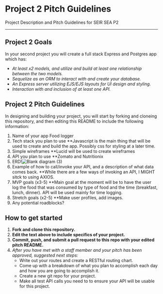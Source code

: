 # Project 2 Pitch Guidelines
Project Description and Pitch Guidelines for SEIR SEA P2

---
## Project 2 Goals

In your second project you will create a full stack Express and Postgres app which has:
- *At least x2 models, and utilize and build at least one relationship between the two models.*
- *Sequelize as an ORM to interact with and create your database.*
- *An Express server utilizing EJS/EJS layouts for UI design and styling.*
- *Interaction with and inclusion of at least one API.*

## Project 2 Pitch Guidelines

In designing and building your project, you will start by forking and cloneing this repository, and then editing this README to include the following information: 
1. Name of your app
Food logger
2. Tech stack you plan to use
**Javascript is the main thing that will be used to create and build the app. Possibly css for styling at a later time.
3. Simple wireframes
**Lucid will be used to create wireframes
5. API you plan to use
**Zomato and Nutritionix
6. ERD!![Blank diagram (3)](https://user-images.githubusercontent.com/91762173/141540211-0659f897-16f7-456e-9a16-7bb853bcfa21.jpeg)
7. Example of how to call/invoke your API, and a description of what data comes back.
**While there are a few ways of invoking an API, I MIGHT sitck to using AXIOS.
8. MVP goals (x3-5)
**Main goal at the moment will be to have the user log the food that was consumed by type of food and the time (breakfast, lunch, dinner). API will be used mainly for time logging.
9. Stretch goals (x2-5)
**Make user profiles, add images.
10. Any potential roadblocks?

## How to get started
1. **Fork and clone this repository.**
2. **Edit the text above to include specifics of your project.**
3. **Commit, push, and submit a pull request to this repo with your edited pitch README.**
4. *After you have met with a staff member and your pitch has been approved, suggested next steps:*
      * Write out your routes and create a RESTful routing chart.
      * Come up with a breakdown of what you plan to accomplish each day and how you are going to accomplish it.
      * Create a new git repo for your project. 
      * Make all test API calls you need to to ensure your API will be usable for this project. 
      




